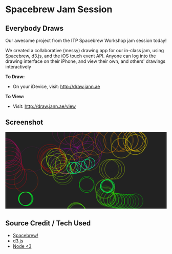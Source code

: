 # Spacebrew Jam Session

## Everybody Draws

Our awesome project from the ITP Spacebrew Workshop jam session today!

We created a collaborative (messy) drawing app for our in-class jam, using Spacebrew, d3.js, and the iOS touch event API. Anyone can log into the drawing interface on their iPhone, and view their own, and others' drawings interactively 

**To Draw:**

* On your iDevice, visit: <http://draw.jann.ae>

**To View:**

* Visit: <http://draw.jann.ae/view>

## Screenshot

![image](_notes/screen.png)

## Source Credit / Tech Used

* [Spacebrew!](http://docs.spacebrew.cc/)
* [d3.js](http://d3js.org)
* [Node <3](http://nodejs.org/)




